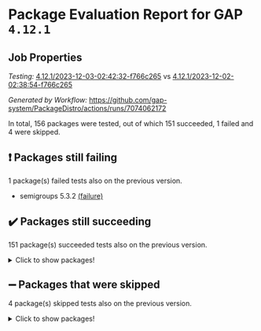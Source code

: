# Package Evaluation Report for GAP `4.12.1`

## Job Properties

*Testing:* [4.12.1/2023-12-03-02:42:32-f766c265](https://github.com/gap-system/PackageDistro/blob/data/reports/4.12.1/2023-12-03-02:42:32-f766c265) vs [4.12.1/2023-12-02-02:38:54-f766c265](https://github.com/gap-system/PackageDistro/blob/data/reports/4.12.1/2023-12-02-02:38:54-f766c265)

*Generated by Workflow:* https://github.com/gap-system/PackageDistro/actions/runs/7074062172

In total, 156 packages were tested, out of which 151 succeeded, 1 failed and 4 were skipped.

## :exclamation: Packages still failing

1 package(s) failed tests also on the previous version.
- semigroups 5.3.2 [(failure)](https://github.com/gap-system/PackageDistro/actions/runs/7074062172/job/19254889629)

## :heavy_check_mark: Packages still succeeding

151 package(s) succeeded tests also on the previous version.
<details><summary>Click to show packages!</summary>

- 4ti2interface 2023.02-04 [(success)](https://github.com/gap-system/PackageDistro/actions/runs/7074062172/job/19254877264)
- ace 5.6.2 [(success)](https://github.com/gap-system/PackageDistro/actions/runs/7074062172/job/19254877369)
- aclib 1.3.2 [(success)](https://github.com/gap-system/PackageDistro/actions/runs/7074062172/job/19254877460)
- agt 0.3.1 [(success)](https://github.com/gap-system/PackageDistro/actions/runs/7074062172/job/19254877552)
- alnuth 3.2.1 [(success)](https://github.com/gap-system/PackageDistro/actions/runs/7074062172/job/19254877648)
- anupq 3.3.0 [(success)](https://github.com/gap-system/PackageDistro/actions/runs/7074062172/job/19254877747)
- atlasrep 2.1.7 [(success)](https://github.com/gap-system/PackageDistro/actions/runs/7074062172/job/19254877839)
- autodoc 2023.06.19 [(success)](https://github.com/gap-system/PackageDistro/actions/runs/7074062172/job/19254879040)
- automata 1.15 [(success)](https://github.com/gap-system/PackageDistro/actions/runs/7074062172/job/19254879339)
- automgrp 1.3.2 [(success)](https://github.com/gap-system/PackageDistro/actions/runs/7074062172/job/19254879507)
- autpgrp 1.11 [(success)](https://github.com/gap-system/PackageDistro/actions/runs/7074062172/job/19254879802)
- cap 2023.10-07 [(success)](https://github.com/gap-system/PackageDistro/actions/runs/7074062172/job/19254880181)
- caratinterface 2.3.5 [(success)](https://github.com/gap-system/PackageDistro/actions/runs/7074062172/job/19254880481)
- cddinterface 2022.11.01 [(success)](https://github.com/gap-system/PackageDistro/actions/runs/7074062172/job/19254880557)
- circle 1.6.6 [(success)](https://github.com/gap-system/PackageDistro/actions/runs/7074062172/job/19254880614)
- classicpres 1.22 [(success)](https://github.com/gap-system/PackageDistro/actions/runs/7074062172/job/19254880686)
- cohomolo 1.6.11 [(success)](https://github.com/gap-system/PackageDistro/actions/runs/7074062172/job/19254880751)
- congruence 1.2.5 [(success)](https://github.com/gap-system/PackageDistro/actions/runs/7074062172/job/19254880823)
- corelg 1.56 [(success)](https://github.com/gap-system/PackageDistro/actions/runs/7074062172/job/19254880894)
- crime 1.6 [(success)](https://github.com/gap-system/PackageDistro/actions/runs/7074062172/job/19254881002)
- crisp 1.4.6 [(success)](https://github.com/gap-system/PackageDistro/actions/runs/7074062172/job/19254881136)
- crypting 0.10.4 [(success)](https://github.com/gap-system/PackageDistro/actions/runs/7074062172/job/19254881227)
- cryst 4.1.26 [(success)](https://github.com/gap-system/PackageDistro/actions/runs/7074062172/job/19254881303)
- crystcat 1.1.10 [(success)](https://github.com/gap-system/PackageDistro/actions/runs/7074062172/job/19254881389)
- ctbllib 1.3.6 [(success)](https://github.com/gap-system/PackageDistro/actions/runs/7074062172/job/19254881506)
- cubefree 1.19 [(success)](https://github.com/gap-system/PackageDistro/actions/runs/7074062172/job/19254881581)
- curlinterface 2.3.2 [(success)](https://github.com/gap-system/PackageDistro/actions/runs/7074062172/job/19254881662)
- cvec 2.8.1 [(success)](https://github.com/gap-system/PackageDistro/actions/runs/7074062172/job/19254881768)
- datastructures 0.3.0 [(success)](https://github.com/gap-system/PackageDistro/actions/runs/7074062172/job/19254881859)
- deepthought 1.0.6 [(success)](https://github.com/gap-system/PackageDistro/actions/runs/7074062172/job/19254881923)
- design 1.8 [(success)](https://github.com/gap-system/PackageDistro/actions/runs/7074062172/job/19254882010)
- difsets 2.3.1 [(success)](https://github.com/gap-system/PackageDistro/actions/runs/7074062172/job/19254882084)
- digraphs 1.6.3 [(success)](https://github.com/gap-system/PackageDistro/actions/runs/7074062172/job/19254882154)
- edim 1.3.7 [(success)](https://github.com/gap-system/PackageDistro/actions/runs/7074062172/job/19254882236)
- example 4.3.4 [(success)](https://github.com/gap-system/PackageDistro/actions/runs/7074062172/job/19254882324)
- examplesforhomalg 2023.10-01 [(success)](https://github.com/gap-system/PackageDistro/actions/runs/7074062172/job/19254882399)
- factint 1.6.3 [(success)](https://github.com/gap-system/PackageDistro/actions/runs/7074062172/job/19254882460)
- ferret 1.0.9 [(success)](https://github.com/gap-system/PackageDistro/actions/runs/7074062172/job/19254882518)
- fga 1.5.0 [(success)](https://github.com/gap-system/PackageDistro/actions/runs/7074062172/job/19254882566)
- fining 1.5.6 [(success)](https://github.com/gap-system/PackageDistro/actions/runs/7074062172/job/19254882640)
- float 1.0.3 [(success)](https://github.com/gap-system/PackageDistro/actions/runs/7074062172/job/19254882718)
- format 1.4.3 [(success)](https://github.com/gap-system/PackageDistro/actions/runs/7074062172/job/19254882808)
- forms 1.2.9 [(success)](https://github.com/gap-system/PackageDistro/actions/runs/7074062172/job/19254882879)
- fplsa 1.2.6 [(success)](https://github.com/gap-system/PackageDistro/actions/runs/7074062172/job/19254882938)
- fr 2.4.12 [(success)](https://github.com/gap-system/PackageDistro/actions/runs/7074062172/job/19254882998)
- francy 2.0.3 [(success)](https://github.com/gap-system/PackageDistro/actions/runs/7074062172/job/19254883070)
- fwtree 1.3 [(success)](https://github.com/gap-system/PackageDistro/actions/runs/7074062172/job/19254883159)
- gapdoc 1.6.6 [(success)](https://github.com/gap-system/PackageDistro/actions/runs/7074062172/job/19254883237)
- gauss 2023.02-04 [(success)](https://github.com/gap-system/PackageDistro/actions/runs/7074062172/job/19254883306)
- gaussforhomalg 2023.10-01 [(success)](https://github.com/gap-system/PackageDistro/actions/runs/7074062172/job/19254883377)
- gbnp 1.0.5 [(success)](https://github.com/gap-system/PackageDistro/actions/runs/7074062172/job/19254883446)
- generalizedmorphismsforcap 2023.08-02 [(success)](https://github.com/gap-system/PackageDistro/actions/runs/7074062172/job/19254883516)
- genss 1.6.8 [(success)](https://github.com/gap-system/PackageDistro/actions/runs/7074062172/job/19254883570)
- gradedmodules 2023.09-01 [(success)](https://github.com/gap-system/PackageDistro/actions/runs/7074062172/job/19254883631)
- gradedringforhomalg 2023.08-01 [(success)](https://github.com/gap-system/PackageDistro/actions/runs/7074062172/job/19254883699)
- grape 4.9.0 [(success)](https://github.com/gap-system/PackageDistro/actions/runs/7074062172/job/19254883781)
- groupoids 1.73 [(success)](https://github.com/gap-system/PackageDistro/actions/runs/7074062172/job/19254883851)
- grpconst 2.6.4 [(success)](https://github.com/gap-system/PackageDistro/actions/runs/7074062172/job/19254883938)
- guarana 0.96.3 [(success)](https://github.com/gap-system/PackageDistro/actions/runs/7074062172/job/19254884013)
- guava 3.18 [(success)](https://github.com/gap-system/PackageDistro/actions/runs/7074062172/job/19254884091)
- hap 1.60 [(success)](https://github.com/gap-system/PackageDistro/actions/runs/7074062172/job/19254884177)
- hapcryst 0.1.15 [(success)](https://github.com/gap-system/PackageDistro/actions/runs/7074062172/job/19254884265)
- hecke 1.5.3 [(success)](https://github.com/gap-system/PackageDistro/actions/runs/7074062172/job/19254884336)
- help 3.5 [(success)](https://github.com/gap-system/PackageDistro/actions/runs/7074062172/job/19254884418)
- homalg 2023.10-01 [(success)](https://github.com/gap-system/PackageDistro/actions/runs/7074062172/job/19254884500)
- homalgtocas 2023.08-01 [(success)](https://github.com/gap-system/PackageDistro/actions/runs/7074062172/job/19254884573)
- idrel 2.45 [(success)](https://github.com/gap-system/PackageDistro/actions/runs/7074062172/job/19254884638)
- images 1.3.1 [(success)](https://github.com/gap-system/PackageDistro/actions/runs/7074062172/job/19254884723)
- intpic 0.3.0 [(success)](https://github.com/gap-system/PackageDistro/actions/runs/7074062172/job/19254884803)
- io 4.8.2 [(success)](https://github.com/gap-system/PackageDistro/actions/runs/7074062172/job/19254884887)
- io_forhomalg 2023.02-04 [(success)](https://github.com/gap-system/PackageDistro/actions/runs/7074062172/job/19254884975)
- irredsol 1.4.4 [(success)](https://github.com/gap-system/PackageDistro/actions/runs/7074062172/job/19254885066)
- json 2.1.1 [(success)](https://github.com/gap-system/PackageDistro/actions/runs/7074062172/job/19254885150)
- jupyterkernel 1.5.0 [(success)](https://github.com/gap-system/PackageDistro/actions/runs/7074062172/job/19254885225)
- jupyterviz 1.5.6 [(success)](https://github.com/gap-system/PackageDistro/actions/runs/7074062172/job/19254885319)
- kan 1.36 [(success)](https://github.com/gap-system/PackageDistro/actions/runs/7074062172/job/19254885417)
- kbmag 1.5.11 [(success)](https://github.com/gap-system/PackageDistro/actions/runs/7074062172/job/19254885510)
- laguna 3.9.6 [(success)](https://github.com/gap-system/PackageDistro/actions/runs/7074062172/job/19254885645)
- liealgdb 2.2.1 [(success)](https://github.com/gap-system/PackageDistro/actions/runs/7074062172/job/19254885747)
- liepring 2.8 [(success)](https://github.com/gap-system/PackageDistro/actions/runs/7074062172/job/19254885834)
- liering 2.4.2 [(success)](https://github.com/gap-system/PackageDistro/actions/runs/7074062172/job/19254885930)
- linearalgebraforcap 2023.11-01 [(success)](https://github.com/gap-system/PackageDistro/actions/runs/7074062172/job/19254886026)
- localizeringforhomalg 2023.10-01 [(success)](https://github.com/gap-system/PackageDistro/actions/runs/7074062172/job/19254886133)
- loops 3.4.3 [(success)](https://github.com/gap-system/PackageDistro/actions/runs/7074062172/job/19254886228)
- lpres 1.0.3 [(success)](https://github.com/gap-system/PackageDistro/actions/runs/7074062172/job/19254886341)
- majoranaalgebras 1.5.1 [(success)](https://github.com/gap-system/PackageDistro/actions/runs/7074062172/job/19254886465)
- mapclass 1.4.6 [(success)](https://github.com/gap-system/PackageDistro/actions/runs/7074062172/job/19254886579)
- matgrp 0.70 [(success)](https://github.com/gap-system/PackageDistro/actions/runs/7074062172/job/19254886678)
- matricesforhomalg 2023.11-01 [(success)](https://github.com/gap-system/PackageDistro/actions/runs/7074062172/job/19254886779)
- modisom 2.5.4 [(success)](https://github.com/gap-system/PackageDistro/actions/runs/7074062172/job/19254886900)
- modulepresentationsforcap 2023.10-01 [(success)](https://github.com/gap-system/PackageDistro/actions/runs/7074062172/job/19254886996)
- modules 2023.10-01 [(success)](https://github.com/gap-system/PackageDistro/actions/runs/7074062172/job/19254887117)
- monoidalcategories 2023.11-02 [(success)](https://github.com/gap-system/PackageDistro/actions/runs/7074062172/job/19254887230)
- nconvex 2022.09-01 [(success)](https://github.com/gap-system/PackageDistro/actions/runs/7074062172/job/19254887324)
- nilmat 1.4.2 [(success)](https://github.com/gap-system/PackageDistro/actions/runs/7074062172/job/19254887445)
- nock 1.5 [(success)](https://github.com/gap-system/PackageDistro/actions/runs/7074062172/job/19254887547)
- normalizinterface 1.3.6 [(success)](https://github.com/gap-system/PackageDistro/actions/runs/7074062172/job/19254887666)
- nq 2.5.10 [(success)](https://github.com/gap-system/PackageDistro/actions/runs/7074062172/job/19254887784)
- numericalsgps 1.3.1 [(success)](https://github.com/gap-system/PackageDistro/actions/runs/7074062172/job/19254887890)
- openmath 11.5.3 [(success)](https://github.com/gap-system/PackageDistro/actions/runs/7074062172/job/19254887978)
- orb 4.9.0 [(success)](https://github.com/gap-system/PackageDistro/actions/runs/7074062172/job/19254888091)
- packagemanager 1.4.1 [(success)](https://github.com/gap-system/PackageDistro/actions/runs/7074062172/job/19254888175)
- patternclass 2.4.3 [(success)](https://github.com/gap-system/PackageDistro/actions/runs/7074062172/job/19254888258)
- permut 2.0.4 [(success)](https://github.com/gap-system/PackageDistro/actions/runs/7074062172/job/19254888352)
- polenta 1.3.10 [(success)](https://github.com/gap-system/PackageDistro/actions/runs/7074062172/job/19254888440)
- polymaking 0.8.7 [(success)](https://github.com/gap-system/PackageDistro/actions/runs/7074062172/job/19254888515)
- primgrp 3.4.4 [(success)](https://github.com/gap-system/PackageDistro/actions/runs/7074062172/job/19254888584)
- profiling 2.5.4 [(success)](https://github.com/gap-system/PackageDistro/actions/runs/7074062172/job/19254888648)
- qpa 1.34 [(success)](https://github.com/gap-system/PackageDistro/actions/runs/7074062172/job/19254888719)
- quagroup 1.8.3 [(success)](https://github.com/gap-system/PackageDistro/actions/runs/7074062172/job/19254888777)
- radiroot 2.9 [(success)](https://github.com/gap-system/PackageDistro/actions/runs/7074062172/job/19254888856)
- rcwa 4.7.1 [(success)](https://github.com/gap-system/PackageDistro/actions/runs/7074062172/job/19254888924)
- rds 1.8 [(success)](https://github.com/gap-system/PackageDistro/actions/runs/7074062172/job/19254888987)
- recog 1.4.2 [(success)](https://github.com/gap-system/PackageDistro/actions/runs/7074062172/job/19254889082)
- repndecomp 1.3.0 [(success)](https://github.com/gap-system/PackageDistro/actions/runs/7074062172/job/19254889154)
- repsn 3.1.1 [(success)](https://github.com/gap-system/PackageDistro/actions/runs/7074062172/job/19254889218)
- resclasses 4.7.3 [(success)](https://github.com/gap-system/PackageDistro/actions/runs/7074062172/job/19254889290)
- ringsforhomalg 2023.11-02 [(success)](https://github.com/gap-system/PackageDistro/actions/runs/7074062172/job/19254889412)
- sco 2023.08-01 [(success)](https://github.com/gap-system/PackageDistro/actions/runs/7074062172/job/19254889494)
- scscp 2.4.1 [(success)](https://github.com/gap-system/PackageDistro/actions/runs/7074062172/job/19254889569)
- sglppow 2.3 [(success)](https://github.com/gap-system/PackageDistro/actions/runs/7074062172/job/19254889692)
- sgpviz 0.999.5 [(success)](https://github.com/gap-system/PackageDistro/actions/runs/7074062172/job/19254889755)
- simpcomp 2.1.14 [(success)](https://github.com/gap-system/PackageDistro/actions/runs/7074062172/job/19254889818)
- singular 2023.02.09 [(success)](https://github.com/gap-system/PackageDistro/actions/runs/7074062172/job/19254889886)
- sl2reps 1.1 [(success)](https://github.com/gap-system/PackageDistro/actions/runs/7074062172/job/19254889952)
- sla 1.5.3 [(success)](https://github.com/gap-system/PackageDistro/actions/runs/7074062172/job/19254890022)
- smallgrp 1.5.3 [(success)](https://github.com/gap-system/PackageDistro/actions/runs/7074062172/job/19254890078)
- smallsemi 0.6.13 [(success)](https://github.com/gap-system/PackageDistro/actions/runs/7074062172/job/19254890154)
- sonata 2.9.6 [(success)](https://github.com/gap-system/PackageDistro/actions/runs/7074062172/job/19254890220)
- sophus 1.27 [(success)](https://github.com/gap-system/PackageDistro/actions/runs/7074062172/job/19254890284)
- sotgrps 1.2 [(success)](https://github.com/gap-system/PackageDistro/actions/runs/7074062172/job/19254890351)
- spinsym 1.5.2 [(success)](https://github.com/gap-system/PackageDistro/actions/runs/7074062172/job/19254890426)
- standardff 1.0 [(success)](https://github.com/gap-system/PackageDistro/actions/runs/7074062172/job/19254890504)
- symbcompcc 1.3.2 [(success)](https://github.com/gap-system/PackageDistro/actions/runs/7074062172/job/19254890571)
- thelma 1.3 [(success)](https://github.com/gap-system/PackageDistro/actions/runs/7074062172/job/19254890694)
- tomlib 1.2.9 [(success)](https://github.com/gap-system/PackageDistro/actions/runs/7074062172/job/19254890789)
- toolsforhomalg 2023.10-01 [(success)](https://github.com/gap-system/PackageDistro/actions/runs/7074062172/job/19254890843)
- toric 1.9.5 [(success)](https://github.com/gap-system/PackageDistro/actions/runs/7074062172/job/19254890911)
- toricvarieties 2022.07.13 [(success)](https://github.com/gap-system/PackageDistro/actions/runs/7074062172/job/19254890969)
- transgrp 3.6.4 [(success)](https://github.com/gap-system/PackageDistro/actions/runs/7074062172/job/19254891050)
- ugaly 4.1.3 [(success)](https://github.com/gap-system/PackageDistro/actions/runs/7074062172/job/19254891117)
- unipot 1.5 [(success)](https://github.com/gap-system/PackageDistro/actions/runs/7074062172/job/19254891168)
- unitlib 4.2.0 [(success)](https://github.com/gap-system/PackageDistro/actions/runs/7074062172/job/19254891211)
- utils 0.84 [(success)](https://github.com/gap-system/PackageDistro/actions/runs/7074062172/job/19254891262)
- uuid 0.7 [(success)](https://github.com/gap-system/PackageDistro/actions/runs/7074062172/job/19254891329)
- walrus 0.9991 [(success)](https://github.com/gap-system/PackageDistro/actions/runs/7074062172/job/19254891381)
- wedderga 4.10.4 [(success)](https://github.com/gap-system/PackageDistro/actions/runs/7074062172/job/19254891500)
- xmod 2.91 [(success)](https://github.com/gap-system/PackageDistro/actions/runs/7074062172/job/19254891569)
- xmodalg 1.23 [(success)](https://github.com/gap-system/PackageDistro/actions/runs/7074062172/job/19254891624)
- yangbaxter 0.10.3 [(success)](https://github.com/gap-system/PackageDistro/actions/runs/7074062172/job/19254891690)
- zeromqinterface 0.14 [(success)](https://github.com/gap-system/PackageDistro/actions/runs/7074062172/job/19254891741)
</details>

## :heavy_minus_sign: Packages that were skipped

4 package(s) skipped tests also on the previous version.
<details><summary>Click to show packages!</summary>

- browse 1.8.21 [(skipped)](https://github.com/gap-system/PackageDistro/actions/runs/7074062172/job/19254674733)
- itc 1.5.1 [(skipped)](https://github.com/gap-system/PackageDistro/actions/runs/7074062172/job/19254674733)
- polycyclic 2.16 [(skipped)](https://github.com/gap-system/PackageDistro/actions/runs/7074062172/job/19254674733)
- xgap 4.31 [(skipped)](https://github.com/gap-system/PackageDistro/actions/runs/7074062172/job/19254674733)
</details>

